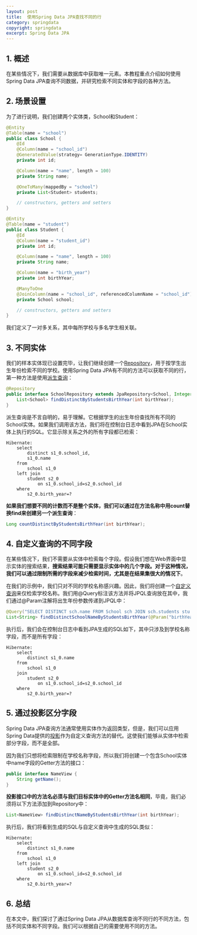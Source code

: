 ```yaml
---
layout: post
title:  使用Spring Data JPA查找不同的行
category: springdata
copyright: springdata
excerpt: Spring Data JPA
---
```


## 1. 概述

在某些情况下，我们需要从数据库中获取唯一元素。本教程重点介绍如何使用Spring Data JPA查询不同数据，并研究检索不同实体和字段的各种方法。

## 2. 场景设置

为了进行说明，我们创建两个实体类，School和Student：

```java
@Entity
@Table(name = "school")
public class School {
    @Id
    @Column(name = "school_id")
    @GeneratedValue(strategy= GenerationType.IDENTITY)
    private int id;

    @Column(name = "name", length = 100)
    private String name;

    @OneToMany(mappedBy = "school")
    private List<Student> students;

    // constructors, getters and setters
}
```

```java
@Entity
@Table(name = "student")
public class Student {
    @Id
    @Column(name = "student_id")
    private int id;

    @Column(name = "name", length = 100)
    private String name;

    @Column(name = "birth_year")
    private int birthYear;

    @ManyToOne
    @JoinColumn(name = "school_id", referencedColumnName = "school_id")
    private School school;

    // constructors, getters and setters
}
```

我们定义了一对多关系，其中每所学校与多名学生相关联。

## 3. 不同实体

我们的样本实体现已设置完毕，让我们继续创建一个[Repository](https://www.baeldung.com/spring-data-repositories)，用于按学生出生年份检索不同的学校。使用Spring Data JPA有不同的方法可以获取不同的行，第一种方法是使用[派生查询](https://www.baeldung.com/spring-data-derived-queries)：

```java
@Repository
public interface SchoolRepository extends JpaRepository<School, Integer> {
    List<School> findDistinctByStudentsBirthYear(int birthYear);
}
```

派生查询是不言自明的，易于理解。它根据学生的出生年份查找所有不同的School实体。如果我们调用该方法，我们将在控制台日志中看到JPA在School实体上执行的SQL。它显示除关系之外的所有字段都已检索：

```text
Hibernate: 
    select
        distinct s1_0.school_id,
        s1_0.name 
    from
        school s1_0 
    left join
        student s2_0 
            on s1_0.school_id=s2_0.school_id 
    where
        s2_0.birth_year=?
```

**如果我们想要不同的计数而不是整个实体，我们可以通过在方法名称中用count替换find来创建另一个派生查询**：

```java
Long countDistinctByStudentsBirthYear(int birthYear);
```

## 4. 自定义查询的不同字段

在某些情况下，我们不需要从实体中检索每个字段。假设我们想在Web界面中显示实体的搜索结果，**搜索结果可能只需要显示实体中的几个字段。对于这种情况，我们可以通过限制所需的字段来减少检索时间，尤其是在结果集很大的情况下**。

在我们的示例中，我们只对不同的学校名称感兴趣。因此，我们将创建一个[自定义查询](https://www.baeldung.com/the-persistence-layer-with-spring-data-jpa#2-manual-custom-queries)来仅检索学校名称。我们用@Query标注该方法并将JPQL查询放在其中，我们通过@Param注解将出生年份参数传递到JPQL中：

```java
@Query("SELECT DISTINCT sch.name FROM School sch JOIN sch.students stu WHERE stu.birthYear = :birthYear")
List<String> findDistinctSchoolNameByStudentsBirthYear(@Param("birthYear") int birthYear);
```

执行后，我们会在控制台日志中看到JPA生成的SQL如下，其中只涉及到学校名称字段，而不是所有字段：

```text
Hibernate: 
    select
        distinct s1_0.name 
    from
        school s1_0 
    join
        student s2_0 
            on s1_0.school_id=s2_0.school_id 
    where
        s2_0.birth_year=?
```

## 5. 通过投影区分字段

Spring Data JPA查询方法通常使用实体作为返回类型，但是，我们可以应用Spring Data提供的[投影](https://www.baeldung.com/spring-data-jpa-projections)作为自定义查询方法的替代。这使我们能够从实体中检索部分字段，而不是全部。

因为我们只想将检索限制在学校名称字段，所以我们将创建一个包含School实体中name字段的Getter方法的接口：

```java
public interface NameView {
    String getName();
}
```

**投影接口中的方法名必须与我们目标实体中的Getter方法名相同**，毕竟，我们必须将以下方法添加到Repository中：

```java
List<NameView> findDistinctNameByStudentsBirthYear(int birthYear);
```

执行后，我们将看到生成的SQL与自定义查询中生成的SQL类似：

```text
Hibernate: 
    select
        distinct s1_0.name 
    from
        school s1_0 
    left join
        student s2_0 
            on s1_0.school_id=s2_0.school_id 
    where
        s2_0.birth_year=?
```

## 6. 总结

在本文中，我们探讨了通过Spring Data JPA从数据库查询不同行的不同方法，包括不同实体和不同字段。我们可以根据自己的需要使用不同的方法。